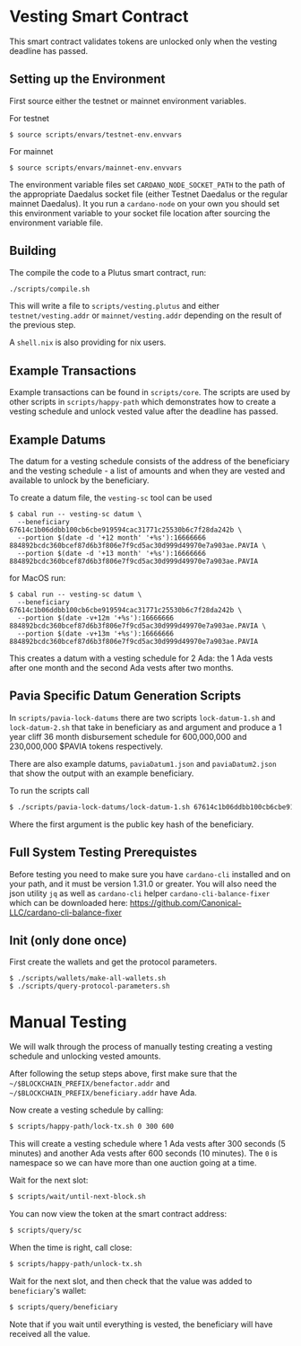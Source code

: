 # Vesting Smart Contract

This smart contract validates tokens are unlocked only when the vesting deadline has passed.

## Setting up the Environment

First source either the testnet or mainnet environment variables.

For testnet

```
$ source scripts/envars/testnet-env.envvars
```

For mainnet

```
$ source scripts/envars/mainnet-env.envvars
```

The environment variable files set `CARDANO_NODE_SOCKET_PATH` to the path of the appropriate Daedalus socket file (either Testnet Daedalus or the regular mainnet Daedalus). It you run a `cardano-node` on your own you should set this environment variable to your socket file location after sourcing the environment variable file.

## Building

The compile the code to a Plutus smart contract, run:

```bash
./scripts/compile.sh
```

This will write a file to `scripts/vesting.plutus` and either `testnet/vesting.addr` or `mainnet/vesting.addr` depending on the result of the previous step.

A `shell.nix` is also providing for nix users.

## Example Transactions

Example transactions can be found in `scripts/core`. The scripts are used by other scripts in `scripts/happy-path` which demonstrates how to create a vesting schedule and unlock vested value after the deadline has passed.

## Example Datums

The datum for a vesting schedule consists of the address of the beneficiary and the vesting schedule - a list of amounts and when they are vested and available to unlock by the beneficiary.

To create a datum file, the `vesting-sc` tool can be used

```
$ cabal run -- vesting-sc datum \
  --beneficiary 67614c1b06ddbb100cb6cbe919594cac31771c25530b6c7f28da242b \
  --portion $(date -d '+12 month' '+%s'):16666666 884892bcdc360bcef87d6b3f806e7f9cd5ac30d999d49970e7a903ae.PAVIA \
  --portion $(date -d '+13 month' '+%s'):16666666 884892bcdc360bcef87d6b3f806e7f9cd5ac30d999d49970e7a903ae.PAVIA

```

for MacOS run:

```
$ cabal run -- vesting-sc datum \
  --beneficiary 67614c1b06ddbb100cb6cbe919594cac31771c25530b6c7f28da242b \
  --portion $(date -v+12m '+%s'):16666666 884892bcdc360bcef87d6b3f806e7f9cd5ac30d999d49970e7a903ae.PAVIA \
  --portion $(date -v+13m '+%s'):16666666 884892bcdc360bcef87d6b3f806e7f9cd5ac30d999d49970e7a903ae.PAVIA
```

This creates a datum with a vesting schedule for 2 Ada: the 1 Ada vests after one month and the second Ada vests after two months.

## Pavia Specific Datum Generation Scripts

In `scripts/pavia-lock-datums` there are two scripts `lock-datum-1.sh` and `lock-datum-2.sh` that take in beneficiary as and argument and produce a 1 year cliff 36 month disbursement schedule for 600,000,000 and 230,000,000 $PAVIA tokens respectively.

There are also example datums, `paviaDatum1.json` and `paviaDatum2.json` that show the output with an example beneficiary.

To run the scripts call

```bash
$ ./scripts/pavia-lock-datums/lock-datum-1.sh 67614c1b06ddbb100cb6cbe919594cac31771c25530b6c7f28da242b
```

Where the first argument is the public key hash of the beneficiary.

## Full System Testing Prerequistes

Before testing you need to make sure you have `cardano-cli` installed and on your path, and it must be version 1.31.0 or greater. You will also need the json utility `jq` as well as `cardano-cli` helper `cardano-cli-balance-fixer` which can be downloaded here: https://github.com/Canonical-LLC/cardano-cli-balance-fixer

## Init (only done once)

First create the wallets and get the protocol parameters.

```
$ ./scripts/wallets/make-all-wallets.sh
$ ./scripts/query-protocol-parameters.sh
```

# Manual Testing

We will walk through the process of manually testing creating a vesting schedule and unlocking vested amounts.

After following the setup steps above, first make sure that the `~/$BLOCKCHAIN_PREFIX/benefactor.addr` and `~/$BLOCKCHAIN_PREFIX/beneficiary.addr` have Ada.

Now create a vesting schedule by calling:

```bash
$ scripts/happy-path/lock-tx.sh 0 300 600
```

This will create a vesting schedule where 1 Ada vests after 300 seconds (5 minutes) and another Ada vests after 600 seconds (10 minutes). The `0` is namespace so we can have more than one auction going at a time.

Wait for the next slot:

```bash
$ scripts/wait/until-next-block.sh
```

You can now view the token at the smart contract address:

```bash
$ scripts/query/sc
```

When the time is right, call close:

```bash
$ scripts/happy-path/unlock-tx.sh
```

Wait for the next slot, and then check that the value was added to `beneficiary`'s wallet:

```bash
$ scripts/query/beneficiary
```

Note that if you wait until everything is vested, the beneficiary will have received all the value.
